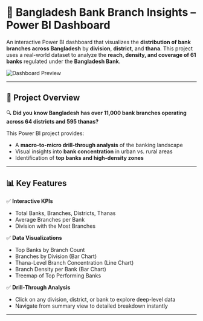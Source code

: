 # 🏦 Bangladesh Bank Branch Insights – Power BI Dashboard

An interactive Power BI dashboard that visualizes the **distribution of bank branches across Bangladesh** by **division**, **district**, and **thana**. This project uses a real-world dataset to analyze the **reach, density, and coverage of 61 banks** regulated under the **Bangladesh Bank**.

![Dashboard Preview](dashboard-preview.png)

---

## 📌 Project Overview

🔍 **Did you know Bangladesh has over 11,000 bank branches operating across 64 districts and 595 thanas?**

This Power BI project provides:
- A **macro-to-micro drill-through analysis** of the banking landscape
- Visual insights into **bank concentration** in urban vs. rural areas
- Identification of **top banks and high-density zones**

---

## 📊 Key Features

✅ **Interactive KPIs**
- Total Banks, Branches, Districts, Thanas
- Average Branches per Bank
- Division with the Most Branches

✅ **Data Visualizations**
- Top Banks by Branch Count
- Branches by Division (Bar Chart)
- Thana-Level Branch Concentration (Line Chart)
- Branch Density per Bank (Bar Chart)
- Treemap of Top Performing Banks

✅ **Drill-Through Analysis**
- Click on any division, district, or bank to explore deep-level data
- Navigate from summary view to detailed breakdown instantly

---

